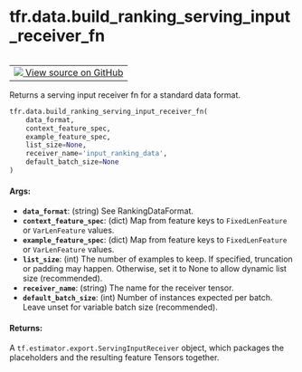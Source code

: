 <div itemscope itemtype="http://developers.google.com/ReferenceObject">
<meta itemprop="name" content="tfr.data.build_ranking_serving_input_receiver_fn" />
<meta itemprop="path" content="Stable" />
</div>

# tfr.data.build_ranking_serving_input_receiver_fn

<!-- Insert buttons -->

<table class="tfo-notebook-buttons tfo-api" align="left">

<td>
  <a target="_blank" href="https://github.com/tensorflow/ranking/tree/master/tensorflow_ranking/python/data.py">
    <img src="https://www.tensorflow.org/images/GitHub-Mark-32px.png" />
    View source on GitHub
  </a>
</td></table>

<!-- Start diff -->

Returns a serving input receiver fn for a standard data format.

```python
tfr.data.build_ranking_serving_input_receiver_fn(
    data_format,
    context_feature_spec,
    example_feature_spec,
    list_size=None,
    receiver_name='input_ranking_data',
    default_batch_size=None
)
```

<!-- Placeholder for "Used in" -->

#### Args:

*   <b>`data_format`</b>: (string) See RankingDataFormat.
*   <b>`context_feature_spec`</b>: (dict) Map from feature keys to
    `FixedLenFeature` or `VarLenFeature` values.
*   <b>`example_feature_spec`</b>: (dict) Map from feature keys to
    `FixedLenFeature` or `VarLenFeature` values.
*   <b>`list_size`</b>: (int) The number of examples to keep. If specified,
    truncation or padding may happen. Otherwise, set it to None to allow dynamic
    list size (recommended).
*   <b>`receiver_name`</b>: (string) The name for the receiver tensor.
*   <b>`default_batch_size`</b>: (int) Number of instances expected per batch.
    Leave unset for variable batch size (recommended).

#### Returns:

A `tf.estimator.export.ServingInputReceiver` object, which packages the
placeholders and the resulting feature Tensors together.
